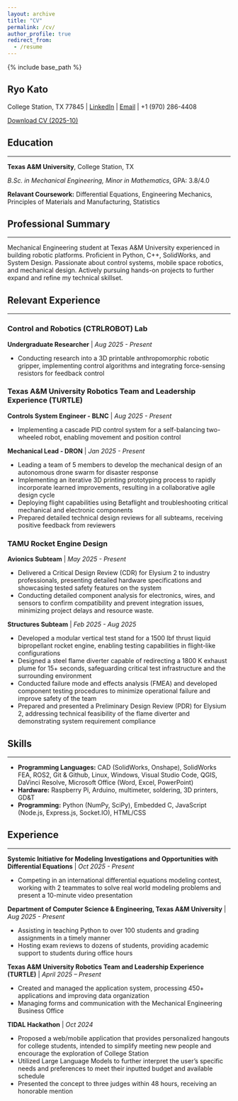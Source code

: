 ```yaml
---
layout: archive
title: "CV"
permalink: /cv/
author_profile: true
redirect_from:
  - /resume
---
```


{% include base_path %}

## Ryo Kato
College Station, TX 77845 | [LinkedIn](www.linkedin.com/in/ryokato-texasam) | [Email](mailto:ryokato.tamu.edu) | +1 (970) 286-4408


[Download CV (2025-10)]("http://theryokato.github.io/files/Ryo_Kato_CV.pdf")


## Education
---
**Texas A&M University**, College Station, TX

*B.Sc. in Mechanical Engineering, Minor in Mathematics*, GPA: 3.8/4.0

**Relavant Coursework:** Differential Equations, Engineering Mechanics, Principles of Materials and Manufacturing, Statistics

## Professional Summary
---
Mechanical Engineering student at Texas A&M University experienced in building robotic platforms. Proficient in Python, C++, SolidWorks, and System Design. Passionate about control systems, mobile space robotics, and mechanical design. Actively pursuing hands-on projects to further expand and refine my technical skillset.


## Relevant Experience
--- 

### Control and Robotics (CTRLROBOT) Lab
**Undergraduate Researcher** | *Aug 2025 - Present*
* Conducting research into a 3D printable anthropomorphic robotic gripper, implementing control algorithms and integrating force-sensing resistors for feedback control

### Texas A&M University Robotics Team and Leadership Experience (TURTLE)

**Controls System Engineer - BLNC** | *Aug 2025 - Present*
* Implementing a cascade PID control system for a self-balancing two-wheeled robot, enabling movement and position control

**Mechanical Lead - DRON** | *Jan 2025 - Present*
* Leading a team of 5 members to develop the mechanical design of an autonomous drone swarm for disaster response
* Implementing an iterative 3D printing prototyping process to rapidly incorporate learned improvements, resulting in a collaborative agile design cycle
* Deploying flight capabilities using Betaflight and troubleshooting critical mechanical and electronic components
* Prepared detailed technical design reviews for all subteams, receiving positive feedback from reviewers

### TAMU Rocket Engine Design

**Avionics Subteam** | *May 2025 - Present*
* Delivered a Critical Design Review (CDR) for Elysium 2 to industry professionals, presenting detailed hardware specifications and showcasing tested safety features on the system
* Conducting detailed component analysis for electronics, wires, and sensors to confirm compatibility and prevent integration issues, minimizing project delays and resource waste.


**Structures Subteam** | *Feb 2025 - Aug 2025*
* Developed a modular vertical test stand for a 1500 lbf thrust liquid bipropellant rocket engine, enabling testing capabilities in flight-like configurations
* Designed a steel flame diverter capable of redirecting a 1800 K exhaust plume for 15+ seconds, safeguarding critical test infrastructure and the surrounding environment
* Conducted failure mode and effects analysis (FMEA) and developed component testing procedures to minimize operational failure and improve safety of the team
* Prepared and presented a Preliminary Design Review (PDR) for Elysium 2, addressing technical feasibility of the flame diverter and demonstrating system requirement compliance


## Skills
--- 
* **Programming Languages:** CAD (SolidWorks, Onshape), SolidWorks FEA, ROS2, Git & Github, Linux, Windows, Visual Studio Code, QGIS, DaVinci Resolve, Microsoft Office (Word, Excel, PowerPoint)
* **Hardware:** Raspberry Pi, Arduino, multimeter, soldering, 3D printers, GD&T
* **Programming:** Python (NumPy, SciPy), Embedded C, JavaScript (Node.js, Express.js, Socket.IO), HTML/CSS


## Experience
--- 
**Systemic Initiative for Modeling Investigations and Opportunities with Differential Equations** | *Oct 2025 - Present*
* Competing in an international differential equations modeling contest, working with 2 teammates to solve real world modeling problems and present a 10-minute video presentation

**Department of Computer Science & Engineering, Texas A&M University** | *Aug 2025 - Present*
* Assisting in teaching Python to over 100 students and grading assignments in a timely manner
* Hosting exam reviews to dozens of students, providing academic support to students during office hours

**Texas A&M University Robotics Team and Leadership Experience (TURTLE)**	| *April 2025 – Present*
* Created and managed the application system, processing 450+ applications and improving data organization
* Managing forms and communication with the Mechanical Engineering Business Office

**TIDAL Hackathon** | *Oct 2024*
* Proposed a web/mobile application that provides personalized hangouts for college students, intended to simplify meeting new people and encourage the exploration of College Station
* Utilized Large Language Models to further interpret the user’s specific needs and preferences to meet their inputted budget and available schedule
* Presented the concept to three judges within 48 hours, receiving an honorable mention



